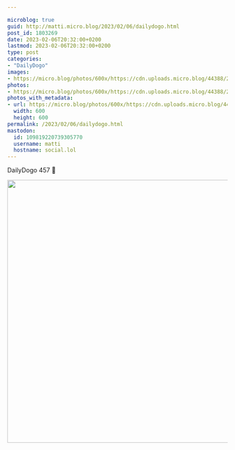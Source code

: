 ```yaml
---

microblog: true
guid: http://matti.micro.blog/2023/02/06/dailydogo.html
post_id: 1803269
date: 2023-02-06T20:32:00+0200
lastmod: 2023-02-06T20:32:00+0200
type: post
categories:
- "DailyDogo"
images:
- https://micro.blog/photos/600x/https://cdn.uploads.micro.blog/44388/2023/c8791ae97a.jpg
photos:
- https://micro.blog/photos/600x/https://cdn.uploads.micro.blog/44388/2023/c8791ae97a.jpg
photos_with_metadata:
- url: https://micro.blog/photos/600x/https://cdn.uploads.micro.blog/44388/2023/c8791ae97a.jpg
  width: 600
  height: 600
permalink: /2023/02/06/dailydogo.html
mastodon:
  id: 109819220739305770
  username: matti
  hostname: social.lol
---
```

DailyDogo 457 🐶

<img src="https://micro.blog/photos/600x/https://blog.martin-haehnel.de/uploads/2023/c8791ae97a.jpg" width="600" height="600" alt="" />
